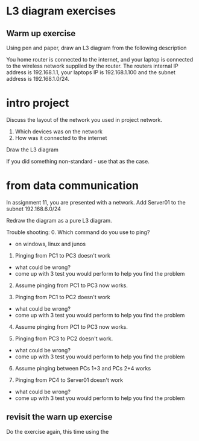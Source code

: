 # L3 diagram exercises


## Warm up exercise
Using pen and paper, draw an L3 diagram from the following description

You home router is connected to the internet, and your laptop is connected to the wireless network supplied by the router.
The routers internal IP address is 192.168.1.1, your laptops IP is 192.168.1.100 and the subnet address is 192.168.1.0/24.

# intro project
Discuss the layout of the network you used in project network.

1. Which devices was on the network
2. How was it connected to the internet

Draw the L3 diagram

If you did something non-standard - use that as the case.

# from data communication

In assignment 11, you are presented with a network.
Add Server01 to the subnet 192.168.6.0/24

Redraw the diagram as a pure L3 diagram.

Trouble shooting:
0. Which command do you use to ping?
  * on windows, linux and junos

1. Pinging from PC1 to PC3 doesn't work
* what could be wrong?
* come up with 3 test you would perform to help you find the problem

2. Assume pinging from PC1 to PC3 now works.

3. Pinging from PC1 to PC2 doesn't work
  * what could be wrong?
  * come up with 3 test you would perform to help you find the problem

4. Assume pinging from PC1 to PC3 now works.

5. Pinging from PC3 to PC2 doesn't work.
  * what could be wrong?
  * come up with 3 test you would perform to help you find the problem

6. Assume pinging between PCs 1+3 and PCs 2+4 works

7. Pinging from PC4 to Server01 doesn't work
  * what could be wrong?
  * come up with 3 test you would perform to help you find the problem


## revisit the warn up exercise
Do the exercise again, this time using the
